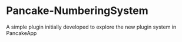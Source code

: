 Pancake-NumberingSystem
=======================

A simple plugin initially developed to explore the new plugin system in PancakeApp
